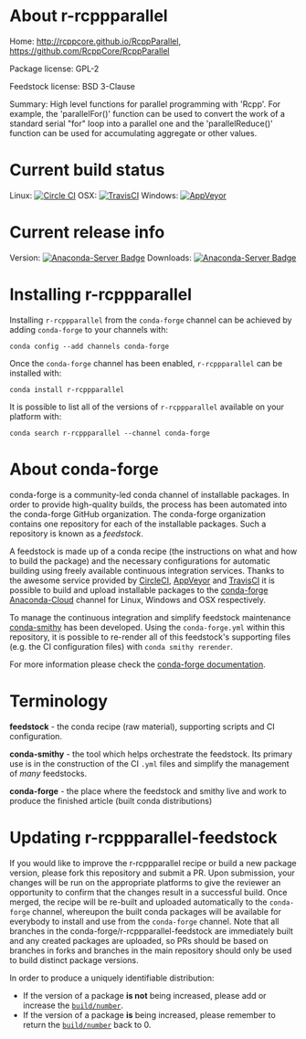 About r-rcppparallel
====================

Home: http://rcppcore.github.io/RcppParallel, https://github.com/RcppCore/RcppParallel

Package license: GPL-2

Feedstock license: BSD 3-Clause

Summary: High level functions for parallel programming with 'Rcpp'. For example, the 'parallelFor()' function can be used to convert the work of a standard serial "for" loop into a parallel one and the 'parallelReduce()' function can be used for accumulating aggregate or other values.



Current build status
====================

Linux: [![Circle CI](https://circleci.com/gh/conda-forge/r-rcppparallel-feedstock.svg?style=shield)](https://circleci.com/gh/conda-forge/r-rcppparallel-feedstock)
OSX: [![TravisCI](https://travis-ci.org/conda-forge/r-rcppparallel-feedstock.svg?branch=master)](https://travis-ci.org/conda-forge/r-rcppparallel-feedstock)
Windows: [![AppVeyor](https://ci.appveyor.com/api/projects/status/github/conda-forge/r-rcppparallel-feedstock?svg=True)](https://ci.appveyor.com/project/conda-forge/r-rcppparallel-feedstock/branch/master)

Current release info
====================
Version: [![Anaconda-Server Badge](https://anaconda.org/conda-forge/r-rcppparallel/badges/version.svg)](https://anaconda.org/conda-forge/r-rcppparallel)
Downloads: [![Anaconda-Server Badge](https://anaconda.org/conda-forge/r-rcppparallel/badges/downloads.svg)](https://anaconda.org/conda-forge/r-rcppparallel)

Installing r-rcppparallel
=========================

Installing `r-rcppparallel` from the `conda-forge` channel can be achieved by adding `conda-forge` to your channels with:

```
conda config --add channels conda-forge
```

Once the `conda-forge` channel has been enabled, `r-rcppparallel` can be installed with:

```
conda install r-rcppparallel
```

It is possible to list all of the versions of `r-rcppparallel` available on your platform with:

```
conda search r-rcppparallel --channel conda-forge
```


About conda-forge
=================

conda-forge is a community-led conda channel of installable packages.
In order to provide high-quality builds, the process has been automated into the
conda-forge GitHub organization. The conda-forge organization contains one repository
for each of the installable packages. Such a repository is known as a *feedstock*.

A feedstock is made up of a conda recipe (the instructions on what and how to build
the package) and the necessary configurations for automatic building using freely
available continuous integration services. Thanks to the awesome service provided by
[CircleCI](https://circleci.com/), [AppVeyor](http://www.appveyor.com/)
and [TravisCI](https://travis-ci.org/) it is possible to build and upload installable
packages to the [conda-forge](https://anaconda.org/conda-forge)
[Anaconda-Cloud](http://docs.anaconda.org/) channel for Linux, Windows and OSX respectively.

To manage the continuous integration and simplify feedstock maintenance
[conda-smithy](http://github.com/conda-forge/conda-smithy) has been developed.
Using the ``conda-forge.yml`` within this repository, it is possible to re-render all of
this feedstock's supporting files (e.g. the CI configuration files) with ``conda smithy rerender``.

For more information please check the [conda-forge documentation](https://conda-forge.org/docs/).

Terminology
===========

**feedstock** - the conda recipe (raw material), supporting scripts and CI configuration.

**conda-smithy** - the tool which helps orchestrate the feedstock.
                   Its primary use is in the construction of the CI ``.yml`` files
                   and simplify the management of *many* feedstocks.

**conda-forge** - the place where the feedstock and smithy live and work to
                  produce the finished article (built conda distributions)


Updating r-rcppparallel-feedstock
=================================

If you would like to improve the r-rcppparallel recipe or build a new
package version, please fork this repository and submit a PR. Upon submission,
your changes will be run on the appropriate platforms to give the reviewer an
opportunity to confirm that the changes result in a successful build. Once
merged, the recipe will be re-built and uploaded automatically to the
`conda-forge` channel, whereupon the built conda packages will be available for
everybody to install and use from the `conda-forge` channel.
Note that all branches in the conda-forge/r-rcppparallel-feedstock are
immediately built and any created packages are uploaded, so PRs should be based
on branches in forks and branches in the main repository should only be used to
build distinct package versions.

In order to produce a uniquely identifiable distribution:
 * If the version of a package **is not** being increased, please add or increase
   the [``build/number``](http://conda.pydata.org/docs/building/meta-yaml.html#build-number-and-string).
 * If the version of a package **is** being increased, please remember to return
   the [``build/number``](http://conda.pydata.org/docs/building/meta-yaml.html#build-number-and-string)
   back to 0.